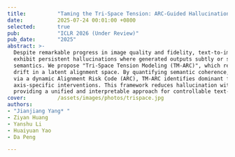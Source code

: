 ```yaml
---
title:          "Taming the Tri-Space Tension: ARC-Guided Hallucination Modeling and Control for Text-to-Image Generation"
date:           2025-07-24 00:01:00 +0800
selected:       true
pub:            "ICLR 2026 (Under Review)"
pub_date:       "2025"
abstract: >-
  Despite remarkable progress in image quality and fidelity, text-to-image (T2I) diffusion models continue to
  exhibit persistent hallucinations where generated outputs subtly or significantly diverge from the intended
  semantics. We propose "Tri-Space Tension Modeling (TM-ARC)", which reinterprets hallucinations as trajectory
  drift in a latent alignment space. By quantifying semantic coherence, structural alignment, and knowledge grounding
  via a dynamic Alignment Risk Code (ARC), TM-ARC identifies dominant failure axes and applies targeted,
  axis-specific interventions. This framework reduces hallucination without sacrificing diversity or fidelity,
  providing a unified and interpretable approach for controllable text-to-image generation.
cover:          /assets/images/photos/trispace.jpg
authors:
- "Jianjiang Yang* "
- Ziyan Huang
- Yanshu Li
- Huaiyuan Yao
- Da Peng

---
```

